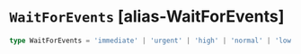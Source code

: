# `WaitForEvents` [alias-WaitForEvents]
```typescript
type WaitForEvents = 'immediate' | 'urgent' | 'high' | 'normal' | 'low' | 'languid';
```
